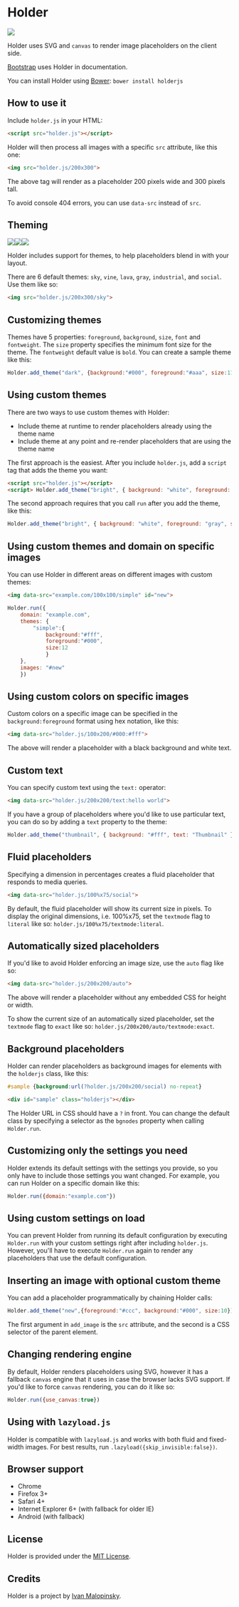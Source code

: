 Holder
======

![](http://imsky.github.io/holder/images/header.png)

Holder uses SVG and `canvas` to render image placeholders on the client side.

[Bootstrap](http://getbootstrap.com) uses Holder in documentation.

You can install Holder using [Bower](http://bower.io/): `bower install holderjs`

How to use it
-------------

Include ``holder.js`` in your HTML:

```html
<script src="holder.js"></script>
```

Holder will then process all images with a specific ``src`` attribute, like this one:

```html
<img src="holder.js/200x300">
```

The above tag will render as a placeholder 200 pixels wide and 300 pixels tall.

To avoid console 404 errors, you can use ``data-src`` instead of ``src``.

Theming
-------

![](http://imsky.github.io/holder/images/holder_sky.png)![](http://imsky.github.io/holder/images/holder_vine.png)![](http://imsky.github.io/holder/images/holder_lava.png)

Holder includes support for themes, to help placeholders blend in with your layout. 

There are 6 default themes: ``sky``, ``vine``, ``lava``, ``gray``, ``industrial``, and ``social``. Use them like so:

```html
<img src="holder.js/200x300/sky">
```

Customizing themes
------------------

Themes have 5 properties: ``foreground``, ``background``, ``size``, ``font`` and ``fontweight``. The ``size`` property specifies the minimum font size for the theme. The ``fontweight`` default value is ``bold``. You can create a sample theme like this:

```js
Holder.add_theme("dark", {background:"#000", foreground:"#aaa", size:11, font: "Monaco", fontweight:"normal"})
```

Using custom themes
-------------------

There are two ways to use custom themes with Holder:

* Include theme at runtime to render placeholders already using the theme name
* Include theme at any point and re-render placeholders that are using the theme name

The first approach is the easiest. After you include ``holder.js``, add a ``script`` tag that adds the theme you want:

```html
<script src="holder.js"></script>
<script> Holder.add_theme("bright", { background: "white", foreground: "gray", size: 12 })</script>
```

The second approach requires that you call ``run`` after you add the theme, like this:

```js
Holder.add_theme("bright", { background: "white", foreground: "gray", size: 12}).run()
```

Using custom themes and domain on specific images
-------------------------------------------------

You can use Holder in different areas on different images with custom themes:

```html
<img data-src="example.com/100x100/simple" id="new">
```

```js
Holder.run({
    domain: "example.com",
    themes: {
        "simple":{
            background:"#fff",
            foreground:"#000",
            size:12
            }
    },
    images: "#new"
    })
```

Using custom colors on specific images
--------------------------------------

Custom colors on a specific image can be specified in the ``background:foreground`` format using hex notation, like this:

```html
<img data-src="holder.js/100x200/#000:#fff">
```

The above will render a placeholder with a black background and white text.

Custom text
-----------

You can specify custom text using the ``text:`` operator:

```html
<img data-src="holder.js/200x200/text:hello world">
```

If you have a group of placeholders where you'd like to use particular text, you can do so by adding a ``text`` property to the theme:

```js
Holder.add_theme("thumbnail", { background: "#fff", text: "Thumbnail" })
```

Fluid placeholders
------------------

Specifying a dimension in percentages creates a fluid placeholder that responds to media queries.

```html
<img data-src="holder.js/100%x75/social">
```

By default, the fluid placeholder will show its current size in pixels. To display the original dimensions, i.e. 100%x75, set the ``textmode`` flag to ``literal`` like so: `holder.js/100%x75/textmode:literal`.

Automatically sized placeholders
--------------------------------

If you'd like to avoid Holder enforcing an image size, use the ``auto`` flag like so:

```html
<img data-src="holder.js/200x200/auto">
```

The above will render a placeholder without any embedded CSS for height or width.

To show the current size of an automatically sized placeholder, set the ``textmode`` flag to ``exact`` like so: `holder.js/200x200/auto/textmode:exact`.

Background placeholders
-----------------------

Holder can render placeholders as background images for elements with the `holderjs` class, like this:

```css
#sample {background:url(?holder.js/200x200/social) no-repeat}
```

```html
<div id="sample" class="holderjs"></div>
```

The Holder URL in CSS should have a `?` in front. You can change the default class by specifying a selector as the `bgnodes` property when calling `Holder.run`.

Customizing only the settings you need
--------------------------------------

Holder extends its default settings with the settings you provide, so you only have to include those settings you want changed. For example, you can run Holder on a specific domain like this:

```js
Holder.run({domain:"example.com"})
```

Using custom settings on load
-----------------------------

You can prevent Holder from running its default configuration by executing ``Holder.run`` with your custom settings right after including ``holder.js``. However, you'll have to execute ``Holder.run`` again to render any placeholders that use the default configuration.

Inserting an image with optional custom theme
---------------------------------------------

You can add a placeholder programmatically by chaining Holder calls:

```js
Holder.add_theme("new",{foreground:"#ccc", background:"#000", size:10}).add_image("holder.js/200x100/new", "body").run()
```

The first argument in ``add_image`` is the ``src`` attribute, and the second is a CSS selector of the parent element.

Changing rendering engine
-------------------------

By default, Holder renders placeholders using SVG, however it has a fallback `canvas` engine that it uses in case the browser lacks SVG support. If you'd like to force `canvas` rendering, you can do it like so:

```js
Holder.run({use_canvas:true})
```

Using with ``lazyload.js``
--------------------------

Holder is compatible with ``lazyload.js`` and works with both fluid and fixed-width images. For best results, run `.lazyload({skip_invisible:false})`.

Browser support
---------------

* Chrome
* Firefox 3+
* Safari 4+
* Internet Explorer 6+ (with fallback for older IE)
* Android (with fallback)

License
-------

Holder is provided under the [MIT License](http://opensource.org/licenses/MIT).

Credits
-------

Holder is a project by [Ivan Malopinsky](http://imsky.co).

